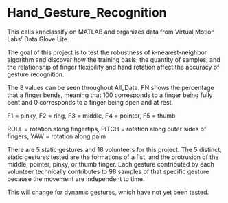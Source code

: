 # Hand_Gesture_Recognition
This calls knnclassify on MATLAB and organizes data from Virtual Motion Labs' Data Glove Lite.

The goal of this project is to test the robustness of k-nearest-neighbor algorithm and discover how the
training basis, the quantity of samples, and the relationship of finger flexibility and hand rotation affect
the accuracy of gesture recognition.

The 8 values can be seen throughout All_Data. FN shows the percentage that a finger bends, meaning that 100 corresponds to a finger being fully bent and 0 corresponds to a finger being open and at rest. 

F1 = pinky, F2 = ring, F3 = middle, F4 = pointer, F5 = thumb

ROLL = rotation along fingertips, PITCH = rotation along outer sides of fingers, YAW = rotation along palm

There are 5 static gestures and 18 volunteers for this project.
The 5 distinct, static gestures tested are the formations of a fist, and the protrusion of the middle, pointer, pinky, or thumb finger.
Each gesture contributed by each volunteer technically contributes to 98 samples of that specific gesture because the movement are independent to time. 

This will change for dynamic gestures, which have not yet been tested. 


